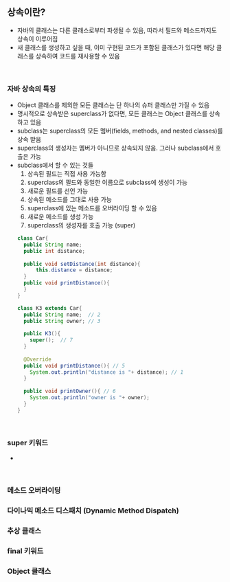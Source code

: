 ## 상속이란?
- 자바의 클래스는 다른 클래스로부터 파생될 수 있음, 따라서 필드와 메소드까지도 상속이 이루어짐
- 새 클래스를 생성하고 싶을 때, 이미 구현된 코드가 포함된 클래스가 있다면 해당 클래스를 상속하여 코드를 재사용할 수 있음

</br>

### 자바 상속의 특징
- Object 클래스를 제외한 모든 클래스는 단 하나의 슈퍼 클래스만 가질 수 있음
- 명시적으로 상속받은 superclass가 없다면, 모든 클래스는 Object 클래스를 상속하고 있음
- subclass는 superclass의 모든 멤버(fields, methods, and nested classes)를 상속 받음
- superclass의 생성자는 멤버가 아니므로 상속되지 않음. 그러나 subclass에서 호출은 가능
- subclass에서 할 수 있는 것들
  1. 상속된 필드는 직접 사용 가능함
  2. superclass의 필드와 동일한 이름으로 subclass에 생성이 가능
  3. 새로운 필드를 선언 가능
  4. 상속된 메소드를 그대로 사용 가능
  5. superclass에 있는 메소드를 오버라이딩 할 수 있음
  6. 새로운 메소드를 생성 가능
  7. superclass의 생성자를 호출 가능 (super)
  ~~~java
  class Car{
    public String name;
    public int distance;
    
    public void setDistance(int distance){
        this.distance = distance;
    }
    public void printDistance(){
    }
  }
  
  class K3 extends Car{
    public String name;  // 2
    public String owner; // 3
    
    public K3(){
      super();  // 7
    }
    
    @Override
    public void printDistance(){ // 5
      System.out.println("distance is "+ distance); // 1
    }
    
    public void printOwner(){ // 6
      System.out.println("owner is "+ owner);
    }
  }
  ~~~

</br>

### super 키워드
- 

</br>

### 메소드 오버라이딩
### 다이나믹 메소드 디스패치 (Dynamic Method Dispatch)
### 추상 클래스
### final 키워드
### Object 클래스
